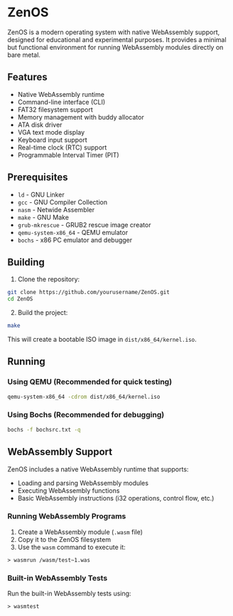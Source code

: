 # ZenOS

ZenOS is a modern operating system with native WebAssembly support, designed for educational and experimental purposes. It provides a minimal but functional environment for running WebAssembly modules directly on bare metal.

## Features

- Native WebAssembly runtime
- Command-line interface (CLI)
- FAT32 filesystem support
- Memory management with buddy allocator
- ATA disk driver
- VGA text mode display
- Keyboard input support
- Real-time clock (RTC) support
- Programmable Interval Timer (PIT)

## Prerequisites

- `ld` - GNU Linker
- `gcc` - GNU Compiler Collection
- `nasm` - Netwide Assembler
- `make` - GNU Make
- `grub-mkrescue` - GRUB2 rescue image creator
- `qemu-system-x86_64` - QEMU emulator
- `bochs` - x86 PC emulator and debugger

## Building

1. Clone the repository:
```sh
git clone https://github.com/yourusername/ZenOS.git
cd ZenOS
```

2. Build the project:
```sh
make
```

This will create a bootable ISO image in `dist/x86_64/kernel.iso`.

## Running

### Using QEMU (Recommended for quick testing)
```sh
qemu-system-x86_64 -cdrom dist/x86_64/kernel.iso
```

### Using Bochs (Recommended for debugging)
```sh
bochs -f bochsrc.txt -q
```

## WebAssembly Support

ZenOS includes a native WebAssembly runtime that supports:
- Loading and parsing WebAssembly modules
- Executing WebAssembly functions
- Basic WebAssembly instructions (i32 operations, control flow, etc.)

### Running WebAssembly Programs

1. Create a WebAssembly module (`.wasm` file)
2. Copy it to the ZenOS filesystem
3. Use the `wasm` command to execute it:
```
> wasmrun /wasm/test~1.was
```

### Built-in WebAssembly Tests

Run the built-in WebAssembly tests using:
```
> wasmtest
```